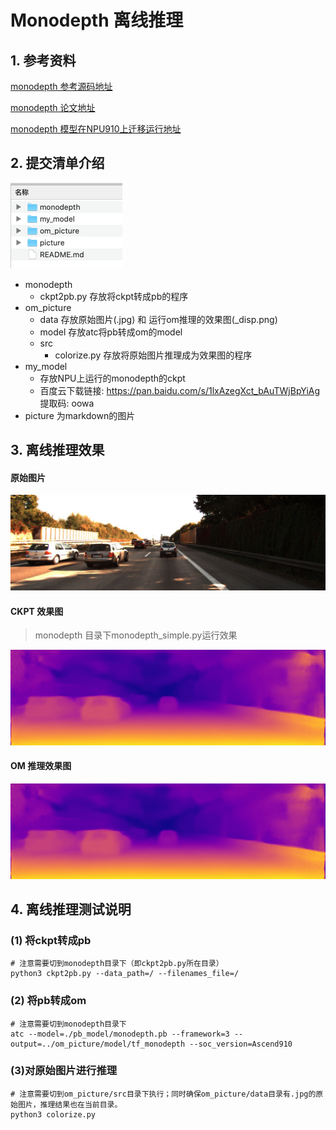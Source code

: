 # Monodepth 离线推理

## 1. 参考资料

[monodepth 参考源码地址](https://github.com/mrharicot/monodepth)

[monodepth 论文地址](https://arxiv.org/abs/1609.03677)

[monodepth 模型在NPU910上迁移运行地址](https://gitee.com/ascend/ModelZoo-TensorFlow/pulls/666)

## 2. 提交清单介绍

<img src="picture/image-20221008150306743.png" alt="image-20221008150306743" style="zoom:50%;" />

- monodepth 
  - ckpt2pb.py  存放将ckpt转成pb的程序
- om_picture
  - data  存放原始图片(.jpg) 和 运行om推理的效果图(_disp.png)
  - model  存放atc将pb转成om的model
  - src
    - colorize.py 存放将原始图片推理成为效果图的程序
- my_model
  - 存放NPU上运行的monodepth的ckpt
  - 百度云下载链接: https://pan.baidu.com/s/1lxAzegXct_bAuTWjBpYiAg 提取码: oowa
- picture 为markdown的图片

## 3. 离线推理效果

#### 原始图片

![image-20221008142443123](picture/image-20221008142443123.png)

#### CKPT 效果图

> monodepth 目录下monodepth_simple.py运行效果

![image-20221008142512797](picture/image-20221008142512797.png)

#### OM 推理效果图

![image-20221008142559639](picture/image-20221008142559639.png)

## 4. 离线推理测试说明

### (1) 将ckpt转成pb

```shell
# 注意需要切到monodepth目录下（即ckpt2pb.py所在目录）
python3 ckpt2pb.py --data_path=/ --filenames_file=/
```

### (2) 将pb转成om

```shell
# 注意需要切到monodepth目录下
atc --model=./pb_model/monodepth.pb --framework=3 --output=../om_picture/model/tf_monodepth --soc_version=Ascend910
```

### (3)对原始图片进行推理

```shell
# 注意需要切到om_picture/src目录下执行；同时确保om_picture/data目录有.jpg的原始图片，推理结果也在当前目录。
python3 colorize.py
```

